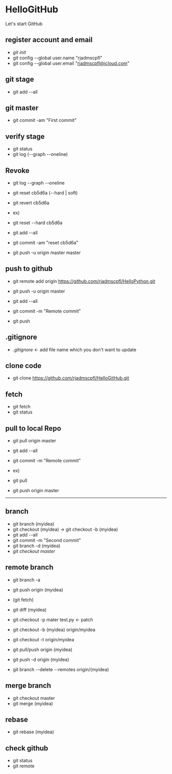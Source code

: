 # HelloGitHub
Let's start GitHub

## register account and email
* _git init_
* git config --global user.name "rjadmscpfl"
* git config --global user.email "rjadmscpfl@icloud.com"

## git stage
* git add --all

## git master
* git commit -am "First commit"

## verify stage
* git status
* git log (--graph --oneline)

## Revoke 
* git log --graph --oneline
* git reset cb5d6a (--hard | soft)
* git revert cb5d6a

* ex)
* git reset --hard cb5d6a
* git add --all
* git commit -am "reset cb5d6a"
* git push -u origin master master

## push to github
* git remote add origin https://github.com/rjadmscpfl/HelloPython.git
* git push -u origin master 

* git add --all
* git commit -m "Remote commit"
* git push 

## .gitignore
*  _.gitignore_ <- add file name which you don't want to update 

## clone code
* git clone https://github.com/rjadmscpfl/HelloGitHub.git

## fetch
* git fetch
* git status

## pull to local Repo
* git pull origin master

* git add --all
* git commit -m "Remote commit"

* ex)
* git pull
* git push origin master
----------------------------------------------------

## branch 
* git branch (myidea)
* git checkout (myidea) -> git checkout -b (myidea)
* git add --all
* git commit -m "Second commit"
* git branch -d (myidea)
* _git checkout master_

## remote branch
* git branch -a
* git push origin (myidea)
* (git fetch)

* git diff (myidea)
* git checkout -p mater test.py <- patch
* git checkout -b (myidea) origin/myidea

* git checkout -t origin/myidea 
* git pull/push origin (myidea)

* git push -d origin (myidea)
* git branch --delete --remotes origin/(myidea)

## merge branch
* git checkout master
* git merge (myidea)

## rebase
* git rebase (myidea)

## check github
* git status 
* git remote

